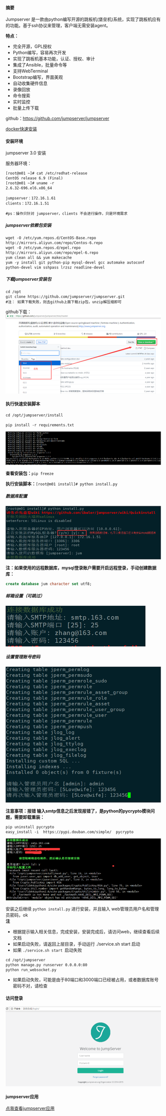 #### 摘要  

Jumpserver 是一款由python编写开源的跳板机(堡垒机)系统，实现了跳板机应有的功能。基于ssh协议来管理，客户端无需安装agent。  

**特点：**  

* 完全开源，GPL授权 
* Python编写，容易再次开发 
* 实现了跳板机基本功能，认证、授权、审计 
* 集成了Ansible，批量命令等 
* 支持WebTerminal 
* Bootstrap编写，界面美观 
* 自动收集硬件信息 
* 录像回放 
* 命令搜索 
* 实时监控 
* 批量上传下载  


github：https://github.com/jumpserver/jumpserver  

[docker快速安装](http://docs.jumpserver.org/zh/docs/dockerinstall.html)  

#### 安装环境  

jumpserver 3.0 安装  

服务器环境：  

```console
[root@m01 ~]# cat /etc/redhat-release 
CentOS release 6.9 (Final)
[root@m01 ~]# uname -r
2.6.32-696.el6.x86_64

jumpserver：172.16.1.61 
clients：172.16.1.51

#ps：操作只针对 jumpserver，clients 不会进行操作，只是环境需求
```

##### jumpserver依赖包安装  

```console
wget -O /etc/yum.repos.d/CentOS-Base.repo http://mirrors.aliyun.com/repo/Centos-6.repo
wget -O /etc/yum.repos.d/epel.repo http://mirrors.aliyun.com/repo/epel-6.repo
yum clean all && yum makecache 
yum -y install git python-pip mysql-devel gcc automake autoconf python-devel vim sshpass lrzsz readline-devel
```

##### 下载jumpserver安装包  

```console
cd /opt 
git clone https://github.com/jumpserver/jumpserver.git 
#注： 如果下载失败，则去github上面下载zip包，unzip解压缩即可
```

github下载：  
![](_v_images/20190517162701298_19414.png)  



#### 执行快速安装脚本  

```console
cd /opt/jumpserver/install

pip install -r requirements.txt
```

![](_v_images/20190517162735252_3399.png)  

**查看安装包：**`pip freeze`  

**执行安装脚本：**`[root@m01 install]# python install.py `  

##### 数据库配置  
![](_v_images/20190517162954400_25562.png)  

**注：如果使用的远程数据库，mysql登录账户需要开启远程登录，手动创建数据库：**

```sql
create database jum character set utf8;
```

##### 邮箱设置（可跳过）  
![](_v_images/20190517163028082_32160.png)  

##### 设置管理账号密码  
![](_v_images/20190517163039842_19777.png)  

**注意事项：报错 输入smtp信息之后发现报错了，是python的pycrypto模块问题，需要卸载重装：**  

```console
pip uninstall pycrypto 
easy_install -i  https://pypi.douban.com/simple/  pycrypto
```

![](_v_images/20190517163128706_26418.png)  

安装之后继续 `python install.py` 进行安装，并且输入 web管理员用户名和管理员密码，ok  
**注**  

* 根据提示输入相关信息，完成安装，安装完成后，请访问web，继续查看后续文档 
* 如果启动失败，请返回上层目录，手动运行 ./service.sh start 启动 
* 如果 `./service.sh start `启动失败   

```console
cd /opt/jumpserver 
python manage.py runserver 0.0.0.0:80 
python run_websocket.py 
```

* 如果启动失败，可能是由于80端口和3000端口已经被占用，或者数据库账号密码不对，请检查  


#### 访问登录  
![](_v_images/20190517163357283_8148.png)  

#### jumpserver应用  
[点我查看jumpserver应用](https://github.com/jumpserver/jumpserver/wiki/v0.3.2-%E5%BA%94%E7%94%A8%E5%9B%BE%E8%A7%A3)

